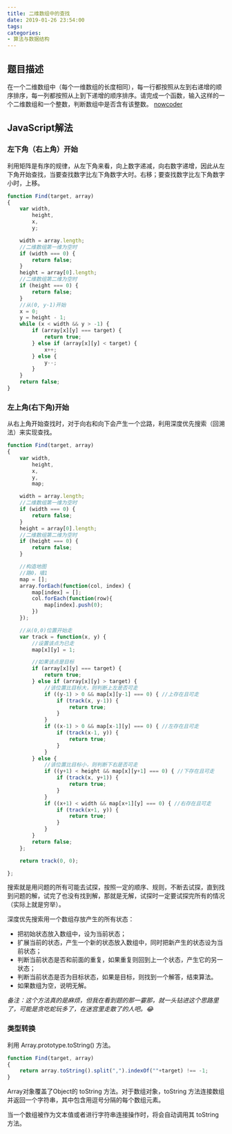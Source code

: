 ```yaml
---
title: 二维数组中的查找
date: 2019-01-26 23:54:00
tags:
categories:
- 算法与数据结构
---
```


## 题目描述
在一个二维数组中（每个一维数组的长度相同），每一行都按照从左到右递增的顺序排序，每一列都按照从上到下递增的顺序排序。请完成一个函数，输入这样的一个二维数组和一个整数，判断数组中是否含有该整数。
[nowcoder](https://www.nowcoder.com/practice/abc3fe2ce8e146608e868a70efebf62e?tpId=13&tqId=11154&tPage=1&rp=3&ru=%2Fta%2Fcoding-interviews&qru=%2Fta%2Fcoding-interviews%2Fquestion-ranking)


## JavaScript解法

### 左下角（右上角）开始

利用矩阵是有序的规律，从左下角来看，向上数字递减，向右数字递增，因此从左下角开始查找，当要查找数字比左下角数字大时。右移；要查找数字比左下角数字小时，上移。

```javascript
function Find(target, array)
{
    var width,
        height,
        x,
        y;

    width = array.length;
    //二维数组第一维为空时
    if (width === 0) {
        return false;
    }
    height = array[0].length;
    //二维数组第二维为空时
    if (height === 0) {
        return false;
    }
    //从(0, y-1)开始
    x = 0;
    y = height - 1;
    while (x < width && y > -1) {
        if (array[x][y] === target) {
            return true;
        } else if (array[x][y] < target) {
            x++;
        } else {
            y--;
        }
    }
    return false;
}
```

### 左上角(右下角)开始

从右上角开始查找时，对于向右和向下会产生一个岔路，利用深度优先搜索（回溯法）来实现查找。

```javascript
function Find(target, array)
{
    var width,
        height,
        x,
        y,
        map;

    width = array.length;
    //二维数组第一维为空时
    if (width === 0) {
        return false;
    }
    height = array[0].length;
    //二维数组第二维为空时
    if (height === 0) {
        return false;
    }

    //构造地图
    //路0，墙1
    map = [];
    array.forEach(function(col, index) {
        map[index] = [];
        col.forEach(function(row){
            map[index].push(0);
        })
    });

    //从(0,0)位置开始走
    var track = function(x, y) {
        //设置该点为已走
        map[x][y] = 1;

        //如果该点是目标
        if (array[x][y] === target) {
            return true;
        } else if (array[x][y] > target) {
            //该位置比目标大，则判断上左是否可走
            if ((y-1) > 0 && map[x][y-1] === 0) { //上存在且可走
                if (track(x, y-1)) { 
                    return true;
                }
            }
            if ((x-1) > 0 && map[x-1][y] === 0) { //左存在且可走
                if (track(x-1, y)) {
                    return true;
                }
            }
        } else {
            //该位置比目标小，则判断下右是否可走
            if ((y+1) < height && map[x][y+1] === 0) { //下存在且可走
                if (track(x, y+1)) {
                    return true;
                }
            }
            if ((x+1) < width && map[x+1][y] === 0) { //右存在且可走
                if (track(x+1, y)) {
                    return true;
                }
            }
        }
        return false;
    };

    return track(0, 0);

};
```
搜索就是用问题的所有可能去试探，按照一定的顺序、规则，不断去试探，直到找到问题的解，试完了也没有找到解，那就是无解，试探时一定要试探完所有的情况（实际上就是穷举）。

深度优先搜索用一个数组存放产生的所有状态：
- 把初始状态放入数组中，设为当前状态；
- 扩展当前的状态，产生一个新的状态放入数组中，同时把新产生的状态设为当前状态；
- 判断当前状态是否和前面的重复，如果重复则回到上一个状态，产生它的另一状态；
- 判断当前状态是否为目标状态，如果是目标，则找到一个解答，结束算法。
- 如果数组为空，说明无解。

<em>备注：这个方法真的是麻烦，但我在看到题的那一霎那，就一头钻进这个思路里了，可能是贪吃蛇玩多了，在迷宫里走散了的人吧。😂</em>


### 类型转换
利用 Array.prototype.toString() 方法。

```javascript
function Find(target, array)
{
    return array.toString().split(",").indexOf(""+target) !== -1;
}
```

Array对象覆盖了Object的 toString 方法。对于数组对象，toString 方法连接数组并返回一个字符串，其中包含用逗号分隔的每个数组元素。

当一个数组被作为文本值或者进行字符串连接操作时，将会自动调用其 toString 方法。







